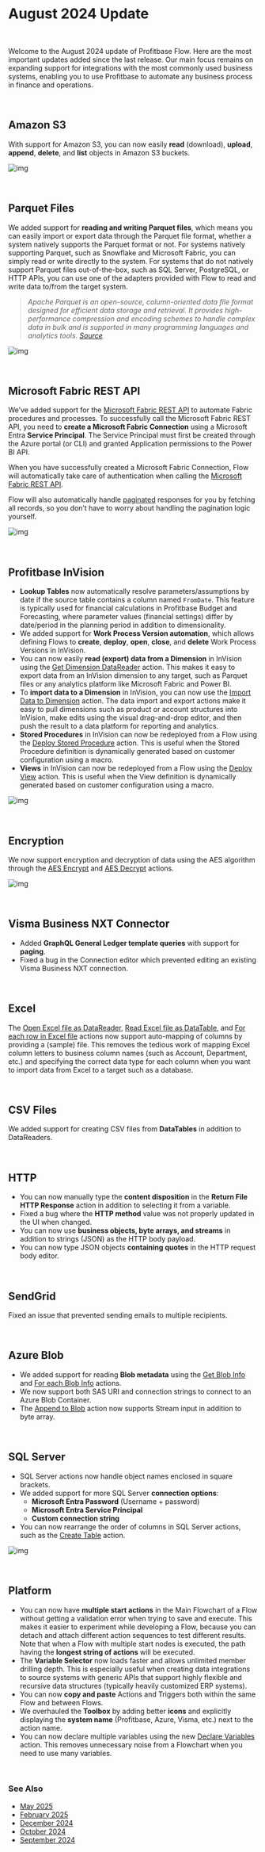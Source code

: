 # August 2024 Update  

<br/>

Welcome to the August 2024 update of Profitbase Flow. Here are the most important updates added since the last release. Our main focus remains on expanding support for integrations with the most commonly used business systems, enabling you to use Profitbase to automate any business process in finance and operations.

<br/>


## Amazon S3  
With support for Amazon S3, you can now easily **read** (download), **upload**, **append**, **delete**, and **list** objects in Amazon S3 buckets.

![img](https://profitbasedocs.blob.core.windows.net/flowimages/augustChangelog24_1.png)

<br/>


## Parquet Files  
We added support for **reading and writing Parquet files**, which means you can easily import or export data through the Parquet file format, whether a system natively supports the Parquet format or not. For systems natively supporting Parquet, such as Snowflake and Microsoft Fabric, you can simply read or write directly to the system. For systems that do not natively support Parquet files out-of-the-box, such as SQL Server, PostgreSQL, or HTTP APIs, you can use one of the adapters provided with Flow to read and write data to/from the target system.

> *Apache Parquet is an open-source, column-oriented data file format designed for efficient data storage and retrieval. It provides high-performance compression and encoding schemes to handle complex data in bulk and is supported in many programming languages and analytics tools. [Source](https://parquet.apache.org/)*

![img](https://profitbasedocs.blob.core.windows.net/flowimages/augustChangelog24_2.png)

<br/>


## Microsoft Fabric REST API  
We’ve added support for the [Microsoft Fabric REST API](https://learn.microsoft.com/en-us/rest/api/fabric/articles/) to automate Fabric procedures and processes. To successfully call the Microsoft Fabric REST API, you need to **create a Microsoft Fabric Connection** using a Microsoft Entra **Service Principal**. The Service Principal must first be created through the Azure portal (or CLI) and granted Application permissions to the Power BI API.

When you have successfully created a Microsoft Fabric Connection, Flow will automatically take care of authentication when calling the [Microsoft Fabric REST API](https://learn.microsoft.com/en-us/rest/api/fabric/articles/).

Flow will also automatically handle [paginated](https://learn.microsoft.com/en-us/rest/api/fabric/articles/pagination) responses for you by fetching all records, so you don’t have to worry about handling the pagination logic yourself.

![img](https://profitbasedocs.blob.core.windows.net/flowimages/augustChangelog24_3.png)

<br/>


## Profitbase InVision  
- **Lookup Tables** now automatically resolve parameters/assumptions by date if the source table contains a column named `FromDate`. This feature is typically used for financial calculations in Profitbase Budget and Forecasting, where parameter values (financial settings) differ by date/period in the planning period in addition to dimensionality.
- We added support for **Work Process Version automation**, which allows defining Flows to **create**, **deploy**, **open**, **close**, and **delete** Work Process Versions in InVision.
- You can now easily **read (export) data from a Dimension** in InVision using the [Get Dimension DataReader](../actions/profitbase-invision/get-dimension-datareader.md) action. This makes it easy to export data from an InVision dimension to any target, such as Parquet files or any analytics platform like Microsoft Fabric and Power BI.
- To **import data to a Dimension** in InVision, you can now use the [Import Data to Dimension](../actions/profitbase-invision/import-data-to-dimension.md) action. The data import and export actions make it easy to pull dimensions such as product or account structures into InVision, make edits using the visual drag-and-drop editor, and then push the result to a data platform for reporting and analytics.
- **Stored Procedures** in InVision can now be redeployed from a Flow using the [Deploy Stored Procedure](../actions/profitbase-invision/deploy-stored-procedure.md) action. This is useful when the Stored Procedure definition is dynamically generated based on customer configuration using a macro.
- **Views** in InVision can now be redeployed from a Flow using the [Deploy View](../actions/profitbase-invision/deploy-view.md) action. This is useful when the View definition is dynamically generated based on customer configuration using a macro.

![img](https://profitbasedocs.blob.core.windows.net/flowimages/augustChangelog24_4.png)

<br/>


## Encryption  
We now support encryption and decryption of data using the AES algorithm through the [AES Encrypt](../actions/security/aes-encrypt.md) and [AES Decrypt](../actions/security/aes-decrypt.md) actions.

![img](https://profitbasedocs.blob.core.windows.net/flowimages/augustChangelog24_5.png)

<br/>


## Visma Business NXT Connector  
- Added **GraphQL General Ledger template queries** with support for **paging**.  
- Fixed a bug in the Connection editor which prevented editing an existing Visma Business NXT connection.

<br/>


## Excel  
The [Open Excel file as DataReader](../actions/excel/open-excel-file-as-datareader.md), [Read Excel file as DataTable](../actions/excel/read-excel-file-as-datatable.md), and [For each row in Excel file](../actions/excel/for-each-row.md) actions now support auto-mapping of columns by providing a (sample) file. This removes the tedious work of mapping Excel column letters to business column names (such as Account, Department, etc.) and specifying the correct data type for each column when you want to import data from Excel to a target such as a database.

<br/>


## CSV Files  
We added support for creating CSV files from **DataTables** in addition to DataReaders.

<br/>


## HTTP  
- You can now manually type the **content disposition** in the **Return File HTTP Response** action in addition to selecting it from a variable.
- Fixed a bug where the **HTTP method** value was not properly updated in the UI when changed.
- You can now use **business objects, byte arrays, and streams** in addition to strings (JSON) as the HTTP body payload.
- You can now type JSON objects **containing quotes** in the HTTP request body editor.

<br/>


## SendGrid  
Fixed an issue that prevented sending emails to multiple recipients.

<br/>


## Azure Blob  
- We added support for reading **Blob metadata** using the [Get Blob Info](../actions/azure-blob-storage/get-blob-info.md) and [For each Blob Info](../actions/azure-blob-storage/foreach-blob-info.md) actions.  
- We now support both SAS URI and connection strings to connect to an Azure Blob Container.  
- The [Append to Blob](../actions/azure-blob-storage/append-to-blob.md) action now supports Stream input in addition to byte array.

<br/>


## SQL Server  
- SQL Server actions now handle object names enclosed in square brackets.  
- We added support for more SQL Server **connection options**:
  - **Microsoft Entra Password** (Username + password)
  - **Microsoft Entra Service Principal**
  - **Custom connection string**
- You can now rearrange the order of columns in SQL Server actions, such as the [Create Table](../actions/sql-server/create-table.md) action.

![img](https://profitbasedocs.blob.core.windows.net/flowimages/augustChangelog24_6.png)

<br/>


## Platform  
- You can now have **multiple start actions** in the Main Flowchart of a Flow without getting a validation error when trying to save and execute. This makes it easier to experiment while developing a Flow, because you can detach and attach different action sequences to test different results. Note that when a Flow with multiple start nodes is executed, the path having the **longest string of actions** will be executed.
- The **Variable Selector** now loads faster and allows unlimited member drilling depth. This is especially useful when creating data integrations to source systems with generic APIs that support highly flexible and recursive data structures (typically heavily customized ERP systems).
- You can now **copy and paste** Actions and Triggers both within the same Flow and between Flows.
- We overhauled the **Toolbox** by adding better **icons** and explicitly displaying the **system name** (Profitbase, Azure, Visma, etc.) next to the action name.
- You can now declare multiple variables using the new [Declare Variables](../actions/built-in/declare-variables.md) action. This removes unnecessary noise from a Flowchart when you need to use many variables.



<br/>

### See Also

- [May 2025](changelog25_may.md)
- [February 2025](changelog25_february.md)
- [December 2024](changelog24_december.md)
- [October 2024](changelog24_october.md)
- [September 2024](changelog24_september.md)
